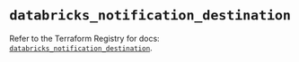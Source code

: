 # `databricks_notification_destination`

Refer to the Terraform Registry for docs: [`databricks_notification_destination`](https://registry.terraform.io/providers/databricks/databricks/1.82.0/docs/resources/notification_destination).
